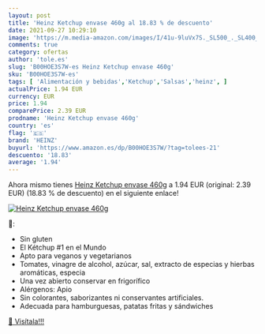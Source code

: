 ```yaml
---
layout: post
title: 'Heinz Ketchup envase 460g al 18.83 % de descuento'
date: 2021-09-27 10:29:10
image: 'https://m.media-amazon.com/images/I/41u-9luVx7S._SL500_._SL400_.jpg'
comments: true
category: ofertas
author: 'tole.es'
slug: 'B00HOE3S7W-es Heinz Ketchup envase 460g'
sku: 'B00HOE3S7W-es'
tags: [ 'Alimentación y bebidas','Ketchup','Salsas','heinz', ]
actualPrice: 1.94 EUR
currency: EUR
price: 1.94
comparePrice: 2.39 EUR
prodname: 'Heinz Ketchup envase 460g'
country: 'es'
flag: '🇪🇸'
brand: 'HEINZ'
buyurl: 'https://www.amazon.es/dp/B00HOE3S7W/?tag=tolees-21'
descuento: '18.83'
average: '1.94'
---
```


Ahora mismo tienes [Heinz Ketchup envase 460g](https://www.amazon.es/dp/B00HOE3S7W/?tag=tolees-21) a 1.94 EUR (original: 2.39 EUR) (18.83 %  de descuento) en el siguiente enlace!

[![Heinz Ketchup envase 460g](https://m.media-amazon.com/images/I/41u-9luVx7S._SL500_._SL400_.jpg)](https://www.amazon.es/dp/B00HOE3S7W/?tag=tolees-21)

🔎:

- Sin gluten
- El Kétchup #1 en el Mundo
- Apto para veganos y vegetarianos
- Tomates, vinagre de alcohol, azúcar, sal, extracto de especias y hierbas aromáticas, especia
- Una vez abierto conservar en frigorífico
- Alérgenos: Apio
- Sin colorantes, saborizantes ni conservantes artificiales.
- Adecuada para hamburguesas, patatas fritas y sándwiches

[🛒 Visítala!!!](https://www.amazon.es/dp/B00HOE3S7W/?tag=tolees-21)
